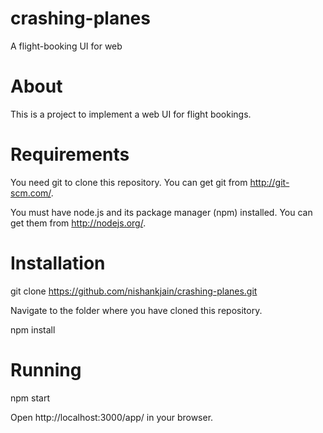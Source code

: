 # crashing-planes
A flight-booking UI for web

# About

This is a project to implement a web UI for flight bookings.

# Requirements

You need git to clone this repository. You can get git from http://git-scm.com/.

You must have node.js and its package manager (npm) installed. You can get them from http://nodejs.org/.

# Installation

git clone https://github.com/nishankjain/crashing-planes.git

Navigate to the folder where you have cloned this repository.

npm install

# Running

npm start

Open http://localhost:3000/app/ in your browser.
